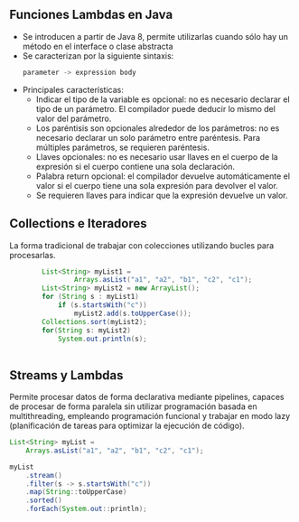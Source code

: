 ## Funciones Lambdas en Java

- Se introducen a partir de Java 8, permite utilizarlas cuando sólo hay un método en el interface o clase abstracta
- Se caracterizan por la siguiente sintaxis:
    ```java
    parameter -> expression body
    ```
- Principales características:
    - Indicar el tipo de la variable es opcional: no es necesario declarar el tipo de un parámetro. El compilador puede deducir lo mismo del valor del parámetro.
    - Los paréntisis son opcionales alrededor de los parámetros: no es necesario declarar un solo parámetro entre paréntesis. Para múltiples parámetros, se requieren paréntesis.
    - Llaves opcionales: no es necesario usar llaves en el cuerpo de la expresión si el cuerpo contiene una sola declaración.
    - Palabra return opcional: el compilador devuelve automáticamente el valor si el cuerpo tiene una sola expresión para devolver el valor. 
    - Se requieren llaves para indicar que la expresión devuelve un valor.

## Collections e Iteradores
La forma tradicional de trabajar con colecciones utilizando bucles para procesarlas.

```java
        List<String> myList1 =
                Arrays.asList("a1", "a2", "b1", "c2", "c1");
        List<String> myList2 = new ArrayList();
        for (String s : myList1)
            if (s.startsWith("c"))
                myList2.add(s.toUpperCase());
        Collections.sort(myList2);
        for(String s: myList2)
            System.out.println(s);
    
```

## Streams y Lambdas
Permite procesar datos de forma declarativa mediante pipelines, capaces de procesar de forma paralela sin utilizar programación basada en multithreading, empleando programación funcional y trabajar en modo lazy (planificación de tareas para optimizar la ejecución de código).

```java
List<String> myList =
    Arrays.asList("a1", "a2", "b1", "c2", "c1");

myList
    .stream()
    .filter(s -> s.startsWith("c"))
    .map(String::toUpperCase)
    .sorted()
    .forEach(System.out::println);
    
```
